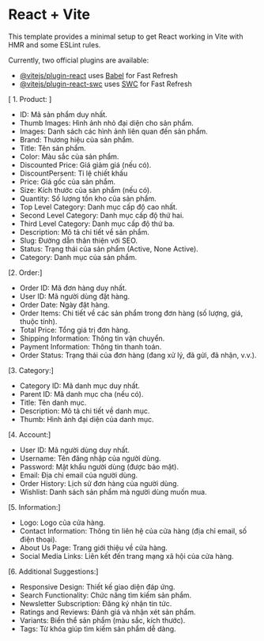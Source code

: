 # React + Vite

This template provides a minimal setup to get React working in Vite with HMR and some ESLint rules.

Currently, two official plugins are available:

- [@vitejs/plugin-react](https://github.com/vitejs/vite-plugin-react/blob/main/packages/plugin-react/README.md) uses [Babel](https://babeljs.io/) for Fast Refresh
- [@vitejs/plugin-react-swc](https://github.com/vitejs/vite-plugin-react-swc) uses [SWC](https://swc.rs/) for Fast Refresh


[ 1. Product: ]
- ID: Mã sản phẩm duy nhất.
- Thumb Images: Hình ảnh nhỏ đại diện cho sản phẩm.
- Images: Danh sách các hình ảnh liên quan đến sản phẩm.
- Brand: Thương hiệu của sản phẩm.
- Title: Tên sản phẩm.
- Color: Màu sắc của sản phẩm.
- Discounted Price: Giá giảm giá (nếu có).
- DiscountPersent: Tỉ lệ chiết khấu
- Price: Giá gốc của sản phẩm.
- Size: Kích thước của sản phẩm (nếu có).
- Quantity: Số lượng tồn kho của sản phẩm.
- Top Level Category: Danh mục cấp độ cao nhất.
- Second Level Category: Danh mục cấp độ thứ hai.
- Third Level Category: Danh mục cấp độ thứ ba.
- Description: Mô tả chi tiết về sản phẩm.
- Slug: Đường dẫn thân thiện với SEO.
- Status: Trạng thái của sản phẩm (Active, None Active).
- Category: Danh mục của sản phẩm.

[2. Order:]
- Order ID: Mã đơn hàng duy nhất.
- User ID: Mã người dùng đặt hàng.
- Order Date: Ngày đặt hàng.
- Order Items: Chi tiết về các sản phẩm trong đơn hàng (số lượng, giá, thuộc tính).
- Total Price: Tổng giá trị đơn hàng.
- Shipping Information: Thông tin vận chuyển.
- Payment Information: Thông tin thanh toán.
- Order Status: Trạng thái của đơn hàng (đang xử lý, đã gửi, đã nhận, v.v.).

[3. Category:]
- Category ID: Mã danh mục duy nhất.
- Parent ID: Mã danh mục cha (nếu có).
- Title: Tên danh mục.
- Description: Mô tả chi tiết về danh mục.
- Thumb: Hình ảnh đại diện của danh mục.

[4. Account:]
- User ID: Mã người dùng duy nhất.
- Username: Tên đăng nhập của người dùng.
- Password: Mật khẩu người dùng (được bảo mật).
- Email: Địa chỉ email của người dùng.
- Order History: Lịch sử đơn hàng của người dùng.
- Wishlist: Danh sách sản phẩm mà người dùng muốn mua.

[5. Information:]
- Logo: Logo của cửa hàng.
- Contact Information: Thông tin liên hệ của cửa hàng (địa chỉ email, số điện thoại).
- About Us Page: Trang giới thiệu về cửa hàng.
- Social Media Links: Liên kết đến trang mạng xã hội của cửa hàng.

[6. Additional Suggestions:]
- Responsive Design: Thiết kế giao diện đáp ứng.
- Search Functionality: Chức năng tìm kiếm sản phẩm.
- Newsletter Subscription: Đăng ký nhận tin tức.
- Ratings and Reviews: Đánh giá và nhận xét sản phẩm.
- Variants: Biến thể sản phẩm (màu sắc, kích thước).
- Tags: Từ khóa giúp tìm kiếm sản phẩm dễ dàng.


